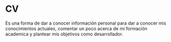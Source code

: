 # CV

Es una forma de dar a conocer información personal para dar a conocer mis conocimientos actuales, comentar un poco acerca de mi formación academica y plantear mis objetivos como desarrollador.
